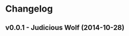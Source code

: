 Changelog
=========

v0.0.1 - Judicious Wolf (2014-10-28) 
----------------------------------------------------------------------



